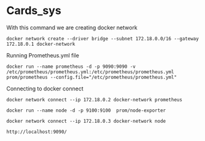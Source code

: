 # Cards_sys

With this command we are creating docker network
```
docker network create --driver bridge --subnet 172.18.0.0/16 --gateway 172.18.0.1 docker-network
```
Running Prometheus.yml file
```
docker run --name prometheus -d -p 9090:9090 -v /etc/prometheus/prometheus.yml:/etc/prometheus/prometheus.yml prom/prometheus --config.file="/etc/prometheus/prometheus.yml" 
```
Connecting to docker connect
```
docker network connect --ip 172.18.0.2 docker-network prometheus
```
```
docker run --name node -d -p 9100:9100  prom/node-exporter
```
```
docker network connect --ip 172.18.0.3 docker-network node
```
```
http://localhost:9090/
```
